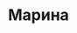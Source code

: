 ---
title: "Марина"
description: "Люблю новые знакомства, общительная, милая. Имею высшее юридическое образование. Ухоженная и очень внимательно отношусь к предпочтениям мужчин в отдыхе."
Price: "От 1000$"
height: "175"
weight: "52"
age: "27"
folder: marina
bustSize: "2"
hairColor: "brunet"
visa: "usa"
mainImage: marina.webp
images:
  - 1.webp
  - 3.webp
---